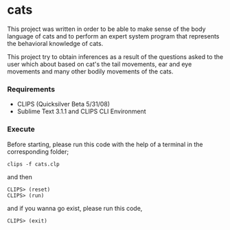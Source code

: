 # cats
This project was written in order to be able to make sense of the body language of cats and to perform an expert system program that represents the behavioral knowledge of cats. 

This project try to obtain inferences as a result of the questions asked to the user which about based on cat's the tail movements, ear and eye movements and many other bodily movements of the cats.

### Requirements
* CLIPS (Quicksilver Beta 5/31/08)
* Sublime Text 3.1.1 and CLIPS CLI Environment

### Execute
Before starting, please run this code with the help of a terminal in the corresponding folder;
```
clips -f cats.clp
```
and then
```
CLIPS> (reset)
CLIPS> (run)
```
and if you wanna go exist, please run this code,
```
CLIPS> (exit)
```